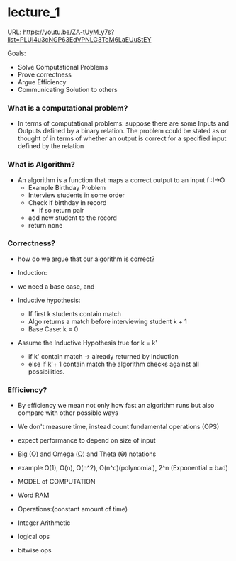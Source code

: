 # lecture_1

URL: https://youtu.be/ZA-tUyM_y7s?list=PLUl4u3cNGP63EdVPNLG3ToM6LaEUuStEY

Goals:

- Solve Computational Problems
- Prove correctness
- Argue Efficiency
- Communicating Solution to others

### What is a computational problem?

- In terms of computational problems: suppose there are some Inputs and Outputs defined by a binary relation. The problem could be stated as or thought of in terms of whether an output is correct for a specified input defined by the relation

### What is Algorithm?

- An algorithm is a function that maps a correct output to an input f :I->O
  - Example Birthday Problem
  - Interview students in some order
  - Check if birthday in record
    - if so return pair
  - add new student to the record
  - return none

### Correctness?

- how do we argue that our algorithm is correct?
- Induction:
- we need a base case, and
- Inductive hypothesis:

  - If first k students contain match
  - Algo returns a match before interviewing student k + 1
  - Base Case: k = 0

- Assume the Inductive Hypothesis true for k = k'
  - if k' contain match -> already returned by Induction
  - else if k'+ 1 contain match the algorithm checks against all possibilities.

### Efficiency?

- By efficiency we mean not only how fast an algorithm runs but also compare with other possible ways
- We don't measure time, instead count fundamental operations (OPS)
- expect performance to depend on size of input
- Big (O) and Omega (Ω) and Theta (ϴ) notations
- example O(1), O(n), O(n^2), O(n^c)(polynomial), 2^n (Exponential = bad)

- MODEL of COMPUTATION
- Word RAM
- Operations:(constant amount of time)
- Integer Arithmetic
- logical ops
- bitwise ops
